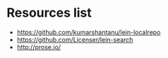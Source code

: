 # Resources list #

* https://github.com/kumarshantanu/lein-localrepo
* https://github.com/Licenser/lein-search
* http://prose.io/
